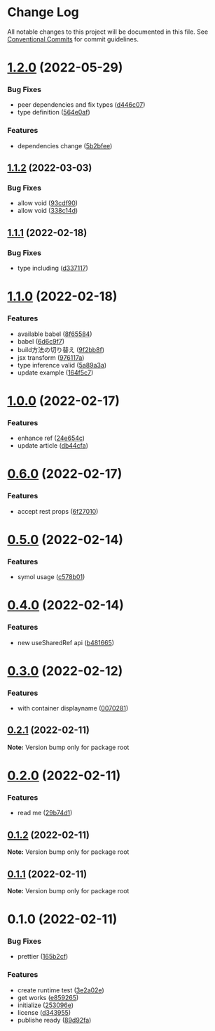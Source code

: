 # Change Log

All notable changes to this project will be documented in this file.
See [Conventional Commits](https://conventionalcommits.org) for commit guidelines.

# [1.2.0](https://github.com/tkow/react-inner-hooks-extension/compare/v1.1.2...v1.2.0) (2022-05-29)


### Bug Fixes

* peer dependencies and fix types ([d446c07](https://github.com/tkow/react-inner-hooks-extension/commit/d446c0728291869614c366de89c0e8b8fed20d24))
* type definition ([564e0af](https://github.com/tkow/react-inner-hooks-extension/commit/564e0af4fe217b6b45f86063d9ea0e02b298eb27))


### Features

* dependencies change ([5b2bfee](https://github.com/tkow/react-inner-hooks-extension/commit/5b2bfeec0035a6fe22ddd0e8ff7402d9067fce0c))





## [1.1.2](https://github.com/tkow/react-inner-hooks-extension/compare/v1.1.1...v1.1.2) (2022-03-03)


### Bug Fixes

* allow void ([93cdf90](https://github.com/tkow/react-inner-hooks-extension/commit/93cdf904ad6316a3fd3ea94b34be19052758eded))
* allow void ([338c14d](https://github.com/tkow/react-inner-hooks-extension/commit/338c14d8f13e59242207724455e83f42500d5d9a))





## [1.1.1](https://github.com/tkow/react-inner-hooks-extension/compare/v1.1.0...v1.1.1) (2022-02-18)


### Bug Fixes

* type including ([d337117](https://github.com/tkow/react-inner-hooks-extension/commit/d3371171fb492525a6ca31e37cc6a2f8fc893681))





# [1.1.0](https://github.com/tkow/react-inner-hooks-extension/compare/v1.0.0...v1.1.0) (2022-02-18)


### Features

* available babel ([8f65584](https://github.com/tkow/react-inner-hooks-extension/commit/8f65584faca369afbee837a6d05de516fd691a6f))
* babel ([6d6c9f7](https://github.com/tkow/react-inner-hooks-extension/commit/6d6c9f79515fab6827a48d3721593cfde3dd6fc4))
* build方法の切り替え ([9f2bb8f](https://github.com/tkow/react-inner-hooks-extension/commit/9f2bb8fe2900a99c1a0a9543e2eb416fd1924350))
* jsx transform ([976117a](https://github.com/tkow/react-inner-hooks-extension/commit/976117aa87b6829a8437de57b137a85aebb9e6fa))
* type inference valid ([5a89a3a](https://github.com/tkow/react-inner-hooks-extension/commit/5a89a3a5ffb3a84d96f0266c21e71bc0cf0ea2c3))
* update example ([164f5c7](https://github.com/tkow/react-inner-hooks-extension/commit/164f5c711f48d344cd7760b76bb40906d6209574))





# [1.0.0](https://github.com/tkow/react-inner-hooks-extension/compare/v0.6.0...v1.0.0) (2022-02-17)


### Features

* enhance ref ([24e654c](https://github.com/tkow/react-inner-hooks-extension/commit/24e654c623a9f2cc18fd0133dc3580cd18b51ada))
* update article ([db44cfa](https://github.com/tkow/react-inner-hooks-extension/commit/db44cfaaa729714320421ea4c80c5dea494b10e2))





# [0.6.0](https://github.com/tkow/react-inner-hooks-extension/compare/v0.5.0...v0.6.0) (2022-02-17)


### Features

* accept rest props ([6f27010](https://github.com/tkow/react-inner-hooks-extension/commit/6f27010d045aef4cf5adf8ad9124610d3589fab6))





# [0.5.0](https://github.com/tkow/react-inner-hooks-extension/compare/v0.4.0...v0.5.0) (2022-02-14)


### Features

* symol usage ([c578b01](https://github.com/tkow/react-inner-hooks-extension/commit/c578b01a0cb974d1b89af65b43acee38fd8c357d))





# [0.4.0](https://github.com/tkow/react-inner-hooks-extension/compare/v0.3.0...v0.4.0) (2022-02-14)


### Features

* new useSharedRef api ([b481665](https://github.com/tkow/react-inner-hooks-extension/commit/b481665bffa2f6a86f5a9b445051632571170a01))





# [0.3.0](https://github.com/tkow/react-inner-hooks-extension/compare/v0.2.1...v0.3.0) (2022-02-12)


### Features

* with container displayname ([0070281](https://github.com/tkow/react-inner-hooks-extension/commit/0070281e1afa00af15d3f20b8bc7e37efd577da0))





## [0.2.1](https://github.com/tkow/react-inner-hooks-extension/compare/v0.2.0...v0.2.1) (2022-02-11)

**Note:** Version bump only for package root





# [0.2.0](https://github.com/tkow/react-inner-hooks-extension/compare/v0.1.2...v0.2.0) (2022-02-11)


### Features

* read me ([29b74d1](https://github.com/tkow/react-inner-hooks-extension/commit/29b74d197c80291ff5dabf74be2ca1887caad1bf))





## [0.1.2](https://github.com/tkow/react-inner-hooks-extension/compare/v0.1.1...v0.1.2) (2022-02-11)

**Note:** Version bump only for package root





## [0.1.1](https://github.com/tkow/react-inner-hooks-extension/compare/v0.1.0...v0.1.1) (2022-02-11)

**Note:** Version bump only for package root





# 0.1.0 (2022-02-11)


### Bug Fixes

* prettier ([165b2cf](https://github.com/tkow/react-inner-hooks-extension/commit/165b2cf553c8f1236ea5f69b37f083b8c436011e))


### Features

* create runtime test ([3e2a02e](https://github.com/tkow/react-inner-hooks-extension/commit/3e2a02e71e50a8a2f4a75ddfc249b77bbf56da31))
* get works ([e859265](https://github.com/tkow/react-inner-hooks-extension/commit/e859265b27b91f52c0d0b7d28e90896c7c46bd88))
* initialize ([253096e](https://github.com/tkow/react-inner-hooks-extension/commit/253096e101a264e82024f4f3ad21bedd6ab894ea))
* license ([d343955](https://github.com/tkow/react-inner-hooks-extension/commit/d343955c852d725e9b2594a1f72695a77c61ff86))
* publishe ready ([89d92fa](https://github.com/tkow/react-inner-hooks-extension/commit/89d92fabf9959f2f028eff5b121f0357380ac504))
